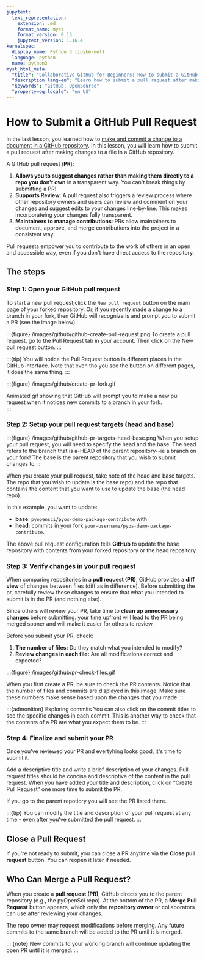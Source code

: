 ```yaml
---
jupytext:
  text_representation:
    extension: .md
    format_name: myst
    format_version: 0.13
    jupytext_version: 1.16.4
kernelspec:
  display_name: Python 3 (ipykernel)
  language: python
  name: python3
myst_html_meta:
  "title": "Collaborative GitHub for Beginners: How to submit a GitHub pull request"
  "description lang=en": "Learn how to submit a pull request after making changes to a file in a GitHub repository"
  "keywords": "GitHub, OpenSource"
  "property=og:locale": "en_US"
---
```


# How to Submit a GitHub Pull Request

In the last lesson, you learned how to [make and commit a change to a document in a GitHub repository](edit-commit-files).
In this lesson, you will learn how to submit a pull request after making changes to a file in a GitHub repository.  

A GitHub pull request (**PR**):

1. **Allows you to suggest changes rather than making them directly to a repo you don't own** in a transparent way. You can't break things by submitting a PR!
1. **Supports Review**: A pull request also triggers a review process where other repository owners and users can review and comment on your changes and suggest edits to your changes line-by-line. This makes incorporateing your changes fully transparent.
1. **Maintainers to manage contributions**: PRs allow maintainers to document, approve, and merge contributions into the project in a consistent way.

Pull requests empower you to contribute to the work of others in an open and accessible way, even if you don't have direct access to the repository.

## The steps

### Step 1: Open your GitHub pull request

To start a new pull request,click the <kbd>`New pull request`</kbd> button on the main page of your forked repository. Or, if you recently made a change to a branch in your fork, then GitHub will recognize is and prompt you to submit a PR (see the image below).

:::{figure} /images/github/github-create-pull-request.png
To create a pull request, go to the Pull Request tab in your account. Then click on the New pull request button.
:::

:::{tip}
You will notice the Pull Request button in different places in the GitHub interface. Note that even tho you see the button on different pages, it does the same thing.
:::

:::{figure} /images/github/create-pr-fork.gif

Animated gif showing that GitHub will prompt you to make a new pul request when it notices new commits to a branch in your fork.  
:::

### Step 2: Setup your pull request targets (head and base)

:::{figure} /images/github/github-pr-targets-head-base.png
When you setup your pull request, you will need to specify the head and the base. The head refers to the branch that is a-HEAD of the parent repository--ie a branch on your fork! The base is the parent repository that you wish to submit changes to.
:::

When you create your pull request, take note of the head and base targets.
The repo that you wish to update is the base repo) and the
repo that contains the content that you want to use to update the base
(the head repo).

In this example, you want to update:

* **base**: `pyopensci/pyos-demo-package-contribute` with
* **head**: commits in your fork `your-username/pyos-demo-package-contribute`.

The above pull request configuration tells **GitHub** to update the base repository with contents from your forked repository or the head repository.

### Step 3: Verify changes in your pull request

When comparing repositories in a **pull request (PR)**, GitHub provides a **diff view** of changes between files (diff as in difference). Before submitting the pr, carefully review these changes to ensure that what you intended to submit is in the PR (and nothing else).

Since others will review your PR, take time to **clean up unnecessary changes** before submitting. your time upfront will lead to the PR being merged sooner and will make it easier for others to review.  

Before you submit your PR, check:

1. **The number of files:** Do they match what you intended to modify?
2. **Review changes in each file:** Are all modifications correct and expected?

:::{figure} /images/github/pr-check-files.gif

When you first create a PR, be sure to check the PR contents. Notice that the number of files and commits are displayed in this image. Make sure these numbers make sense based upon the changes that you made.
:::

:::{admonition} <i class="fa fa-star"></i> Exploring commits
You can also click on the commit titles to see the specific changes in each commit. This is another way to check that the contents of a PR are what you expect them to be.
:::

### Step 4: Finalize and submit your PR

Once you've reviewed your PR and evertyhing looks good, it's time to submit it.

Add a descriptive title and write a brief description of your changes. Pull request titles should be concise and descriptive of the content in the pull request. When you have added your
title and description, click on “Create Pull Request” one more time to submit the PR.

If you go to the parent repotiory you will see the PR listed there.

:::{tip}
You can modify the title and description of your pull request at any time - even after you've submitted the pull request.
:::

## Close a Pull Request

If you're not ready to submit, you can close a PR anytime via the **Close pull request** button. You can reopen it later if needed.

## Who Can Merge a Pull Request?

When you create a **pull request (PR)**, GitHub directs you to the parent repository (e.g., the pyOpenSci repo). At the bottom of the PR, a **Merge Pull Request** button appears, which only the **repository owner** or collaborators can use after reviewing your changes.

The repo owner may request modifications before merging. Any future commits to the same branch will be added to the PR until it is merged.

::: {note}
<i class="fa-solid fa-wand-sparkles"></i> New commits to your working branch will continue updating the open PR until it is merged.
:::
